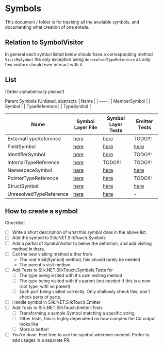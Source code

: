 # Symbols

This document / folder is for tracking all the available symbols, and documenting what creation of one entails.

## Relation to SymbolVisitor

In general each symbol listed below should have a corresponding method `VisitMySymbol` the only exception being `UnresolvedTypeReference` as only few visitors should ever interact with it.

## List

(Order alphabetically please!)

Parent Symbols (Unlisted, abstract):
| Name |
| ---- |
| MemberSymbol |
| Symbol |
| TypeReference |
| TypeSymbol |

| Name                    | Symbol Layer File                                                                         | Symbol Layer Tests                                                                                             | Emitter Tests                                                                          |
| ----------------------- | ----------------------------------------------------------------------------------------- | -------------------------------------------------------------------------------------------------------------- | -------------------------------------------------------------------------------------- |
| ExternalTypeReference   | [here](../../../../../src/generators/Silk.NET.SilkTouch.Symbols/ExternalTypeReference.cs) | [here](../../../../../tests/Silk.NET.SilkTouch.Symbols.Tests/SymbolVisitorTests/ExternalTypeReferenceTests.cs) | TODO!!!                                                                                |
| FieldSymbol             | [here](../../../../../src/generators/Silk.NET.SilkTouch.Symbols/FieldSymbol.cs)           | [here](../../../../../tests/Silk.NET.SilkTouch.Symbols.Tests/SymbolVisitorTests/FieldTests.cs)                 | [here](../../../../../tests/Silk.NET.SilkTouch.Emitter.Tests/EmitterFieldTests.cs)     |
| IdentifierSymbol        | [here](../../../../../src/generators/Silk.NET.SilkTouch.Symbols/IdentifierSymbol.cs)      | [here](../../../../../tests/Silk.NET.SilkTouch.Symbols.Tests/SymbolVisitorTests/IdentifierTests.cs)            | TODO!!!                                                                                |
| InternalTypeReference   | [here](../../../../../src/generators/Silk.NET.SilkTouch.Symbols/InternalTypeReference.cs) | TODO!!!                                                                                                        | TODO!!!                                                                                |
| NamespaceSymbol         | [here](../../../../../src/generators/Silk.NET.SilkTouch.Symbols/NamespaceSymbol.cs)       | [here](../../../../../tests/Silk.NET.SilkTouch.Symbols.Tests/SymbolVisitorTests/NamespaceTests.cs)             | [here](../../../../../tests/Silk.NET.SilkTouch.Emitter.Tests/EmitterNamespaceTests.cs) |
| PointerTypeReference    | [here](../../../../../src/generators/Silk.NET.SilkTouch.Symbols/PointerTypeReference.cs)  | [here](../../../../../tests/Silk.NET.SilkTouch.Symbols.Tests/SymbolVisitorTests/PointerTypeReferenceTests.cs)  | TODO!!!                                                                                |
| StructSymbol            | [here](../../../../../src/generators/Silk.NET.SilkTouch.Symbols/StructSymbol.cs)          | [here](../../../../../tests/Silk.NET.SilkTouch.Symbols.Tests/SymbolVisitorTests/StructTests.cs)                | [here](../../../../../tests/Silk.NET.SilkTouch.Emitter.Tests/EmitterStructTests.cs)    |
| UnresolvedTypeReference | [here](src/generators/Silk.NET.SilkTouch.Symbols/UnresolvedTypeReference.cs)              | [here](tests/Silk.NET.SilkTouch.Symbols.Tests/SymbolVisitorTests/UnresolvedTypeReferenceTests.cs)              | -                                                                                      |

## How to create a symbol

Checklist:

-   [ ] Write a short description of what this symbol does in the above list.
-   [ ] Add the symbol to Silk.NET.SilkTouch.Symbols
-   [ ] Add a partial of SymbolVisitor to below the definition, and add visiting method in there.
-   [ ] Call the new visiting method either from
    -   The root Visit(Symbol) method, this should rarely be needed
    -   The parent's visit method
-   [ ] Add Tests to Silk.NET.SilkTouch.Symbols.Tests for
    -   [ ] The type being visited with it's own visiting method
    -   [ ] The type being visited with it's parent (not needed if this is a new root type, with no parent)
    -   [ ] Each part being visited correctly. Only shallowly check this, don't check parts of parts.
-   [ ] Handle symbol in Silk.NET.SilkTouch.Emitter
-   [ ] Add Tests to Silk.NET.SilkTouch.Emitter.Tests
    -   [ ] Transforming a sample Symbol matching a specific string
    -   [ ] Other tests, this is highly dependend on how complex the C# output looks like
    -   [ ] More is better!
-   [ ] You're done. Feel free to use the symbol wherever needed. Prefer to add usages in a separate PR.
